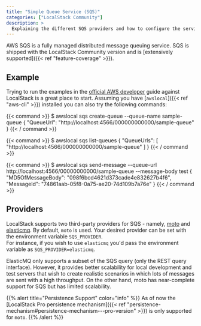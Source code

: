 ```yaml
---
title: "Simple Queue Service (SQS)"
categories: ["LocalStack Community"]
description: >
  Explaining the different SQS providers and how to configure the service.
---
```


AWS SQS is a fully managed distributed message queuing service.
SQS is shipped with the LocalStack Community version and is [extensively supported]({{< ref "feature-coverage" >}}).

## Example

Trying to run the examples in the [official AWS developer](https://docs.aws.amazon.com/AWSSimpleQueueService/latest/SQSDeveloperGuide/welcome.html) guide against LocalStack is a great place to start.
Assuming you have [`awslocal`]({{< ref "aws-cli" >}}) installed you can also try the following commands:

{{< command >}}
$ awslocal sqs create-queue --queue-name sample-queue
{
    "QueueUrl": "http://localhost:4566/000000000000/sample-queue"
}
{{< / command >}}

{{< command >}}
$ awslocal sqs list-queues
{
    "QueueUrls": [
        "http://localhost:4566/000000000000/sample-queue"
    ]
}
{{< / command >}}

{{< command >}}
$ awslocal sqs send-message --queue-url http://localhost:4566/00000000000/sample-queue --message-body test
{
    "MD5OfMessageBody": "098f6bcd4621d373cade4e832627b4f6",
    "MessageId": "74861aab-05f8-0a75-ae20-74d109b7a76e"
}
{{< / command >}}

## Providers

LocalStack supports two third-party providers for SQS - namely, [moto](https://github.com/spulec/moto) and [elasticmq](https://github.com/softwaremill/elasticmq). By default, `moto` is used. Your desired provider can be set with the environment variable `SQS_PROVIDER`.\
For instance, if you wish to use `elasticmq` you'd pass the environment variable as `SQS_PROVIDER=elasticmq`. 

ElasticMQ only supports a subset of the SQS query (only the REST query interface). However, it provides better scalability for local development and test servers that wish to create realistic scenarios in which lots of messages are sent with a high throughput.
On the other hand, moto has near-complete support for SQS but has limited scalability. 

{{% alert title="Persistence Support" color="info" %}}
As of now the [LocalStack Pro persistence mechanism]({{< ref "persistence-mechanism#persistence-mechanism---pro-version" >}}) is only supported for `moto`. 
{{% /alert %}}
